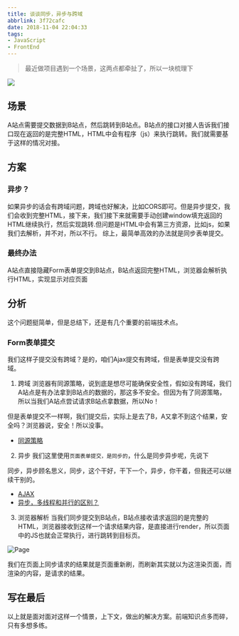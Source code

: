 ```yaml
---
title: 谈谈同步，异步与跨域
abbrlink: 3f72cafc
date: 2018-11-04 22:04:33
tags:
- JavaScript
- FrontEnd
---
```


> 最近做项目遇到一个场景，这两点都牵扯了，所以一块梳理下

![](//static.1991421.cn/2018-11-04-140150.png)

## 场景
A站点需要提交数据到B站点，然后跳转到B站点。B站点的接口对接人告诉我们接口现在返回的是完整HTML，HTML中会有程序（js）来执行跳转。我们就需要基于这样的情况对接。

## 方案
### 异步？
如果异步的话会有跨域问题，跨域也好解决，比如CORS即可。但是异步提交，我们会收到完整HTML，接下来，我们接下来就需要手动创建window填充返回的HTML继续执行，然后实现跳转.但问题是HTML中会有第三方资源，比如js，如果我们去解析，并不对，所以不行。
综上，最简单高效的办法就是同步表单提交。

### 最终办法
A站点直接隐藏Form表单提交到B站点，B站点返回完整HTML，浏览器会解析执行HTML，实现显示对应页面

## 分析
这个问题挺简单，但是总结下，还是有几个重要的前端技术点。

### Form表单提交
我们这样子提交没有跨域？是的，咱们Ajax提交有跨域，但是表单提交没有跨域。

1. 跨域
浏览器有同源策略，说到底是想尽可能确保安全性，假如没有跨域，我们A站点是有办法拿到B站点的数据的，那这多不安全。但因为有了同源策略，所以当我们A站点尝试请求B站点拿数据，所以No！

但是表单提交不一样啊，我们提交后，实际上是去了B，A又拿不到这个结果，安全吗？浏览器说，安全！所以没事。

- [同源策略](https://developer.mozilla.org/zh-TW/docs/Web/Security/Same-origin_policy)


2. 异步
我们这里使用`页面表单提交，是同步的`，什么是同步异步呢，先说下

同步，异步顾名思义，同步，这个干好，干下一个，异步，你干着，但我还可以继续干别的。

- [AJAX](https://zh.wikipedia.org/wiki/AJAX)
- [异步，多线程和并行的区别？](https://www.zhihu.com/question/28550867)

3. 浏览器解析
当我们同步提交到B站点，B站点接收请求返回的是完整的HTML，浏览器接收到这样一个请求结果内容，是直接进行render，所以页面中的JS也就会正常执行，进行跳转到目标页。


![Page](//static.1991421.cn/2018-11-04-135916.jpg)


我们在页面上同步请求的结果就是页面重新刷，而刷新其实就以为这渲染页面，而渲染的内容，是请求的结果。

## 写在最后
以上就是面对面对这样一个情景，上下文，做出的解决方案。前端知识点多而碎，只有多想多练。

